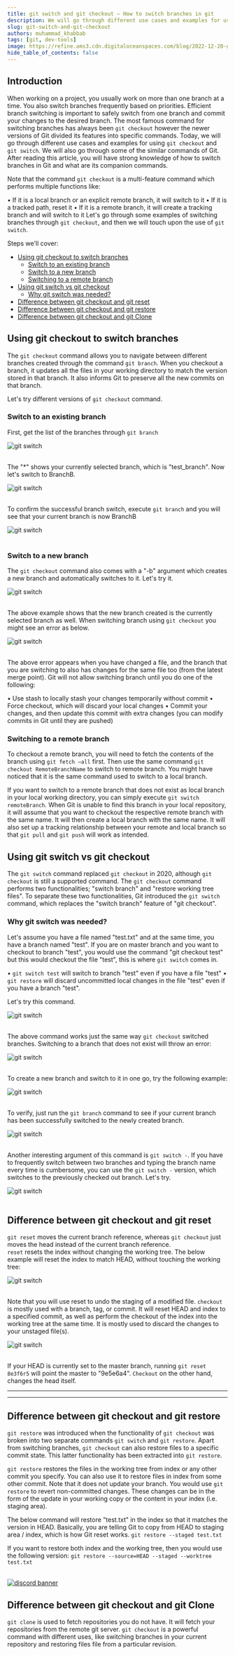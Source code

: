 ```yaml
---
title: git switch and git checkout – How to switch branches in git
description: We will go through different use cases and examples for using git checkout and git switch.
slug: git-switch-and-git-checkout
authors: muhammad_khabbab
tags: [git, dev-tools]
image: https://refine.ams3.cdn.digitaloceanspaces.com/blog/2022-12-20-git-switch/social.png
hide_table_of_contents: false
---
```





## Introduction
When working on a project, you usually work on more than one branch at a time. You also switch branches frequently based on priorities. Efficient branch switching is important to safely switch from one branch and commit your changes to the desired branch. The most famous command for switching branches has always been ```git checkout``` however the newer versions of Git divided its features into specific commands. Today, we will go through different use cases and examples for using ```git checkout``` and ```git switch```. We will also go through some of the similar commands of Git. After reading this article, you will have strong knowledge of how to switch branches in Git and what are its companion commands. 

Note that the command `git checkout` is a multi-feature command which performs multiple functions like:

•   If it is a local branch or an explicit remote branch, it will switch to it
•   If it is a tracked path, reset it
•   If it is a remote branch, it will create a tracking branch and will switch to it
Let's go through some examples of switching branches through `git checkout`, and then we will touch upon the use of `git switch`. 

Steps we'll cover:
- [Using git checkout to switch branches](#using-git-checkout-to-switch-branches)
  - [Switch to an existing branch](#switch-to-an-existing-branch)
  - [Switch to a new branch](#switch-to-a-new-branch)
  - [Switching to a remote branch](#switching-to-a-remote-branch)
- [Using git switch vs git checkout](#using-git-switch-vs-git-checkout)
  - [Why git switch was needed?](#why-git-switch-was-needed)
- [Difference between git checkout and git reset](#difference-between-git-checkout-and-git-reset)
- [Difference between git checkout and git restore](#difference-between-git-checkout-and-git-restore)
- [Difference between git checkout and git Clone](#difference-between-git-checkout-and-git-clone)

## Using git checkout to switch branches
The `git checkout` command allows you to navigate between different branches created through the command `git branch`. When you checkout a branch, it updates all the files in your working directory to match the version stored in that branch. It also informs Git to preserve all the new commits on that branch. 

Let's try different versions of `git checkout` command. 

### Switch to an existing branch
First, get the list of the branches through `git branch`

<div className="centered-image"  >
   <img style={{alignSelf:"center"}}  src="https://refine.ams3.cdn.digitaloceanspaces.com/blog/2022-12-20-git-switch/image1.png"  alt="git switch" />
</div>

<br/>

The "*" shows your currently selected branch, which is "test_branch". Now let's switch to BranchB. 

<div className="centered-image"  >
   <img style={{alignSelf:"center"}}  src="https://refine.ams3.cdn.digitaloceanspaces.com/blog/2022-12-20-git-switch/image2.png"  alt="git switch" />
</div>
<br/>

To confirm the successful branch switch, execute `git branch` and you will see that your current branch is now BranchB



<div className="centered-image"  >
   <img style={{alignSelf:"center"}}  src="https://refine.ams3.cdn.digitaloceanspaces.com/blog/2022-12-20-git-switch/image3.png"  alt="git switch" />
</div>

<br/>


### Switch to a new branch
The `git checkout` command also comes with a "-b" argument which creates a new branch and automatically switches to it. Let's try it. 


<div className="centered-image"  >
   <img style={{alignSelf:"center"}}  src="https://refine.ams3.cdn.digitaloceanspaces.com/blog/2022-12-20-git-switch/image4.png"  alt="git switch" />
</div>

<br/>


The above example shows that the new branch created is the currently selected branch as well.
When switching branch using `git checkout` you might see an error as below. 


<div className="centered-image"  >
   <img style={{alignSelf:"center"}}  src="https://refine.ams3.cdn.digitaloceanspaces.com/blog/2022-12-20-git-switch/image5.png"  alt="git switch" />
</div>

<br/>


The above error appears when you have changed a file, and the branch that you are switching to also has changes for the same file too (from the latest merge point). Git will not allow switching branch until you do one of the following:

•   Use stash to locally stash your changes temporarily without commit
•   Force checkout, which will discard your local changes
•   Commit your changes, and then update this commit with extra changes (you can modify commits in Git until they are pushed)

### Switching to a remote branch
To checkout a remote branch, you will need to fetch the contents of the branch using `git fetch –all` first. Then use the same command `git checkout RemoteBranchName` to switch to remote branch. You might have noticed that it is the same command used to switch to a local branch. 

If you want to switch to a remote branch that does not exist as local branch in your local working directory, you can simply execute `git switch remoteBranch`. When Git is unable to find this branch in your local repository, it will assume that you want to checkout the respective remote branch with the same name. It will then create a local branch with the same name. It will also set up a tracking relationship between your remote and local branch so that `git pull` and `git push` will work as intended. 

## Using git switch vs git checkout
The `git switch` command replaced `git checkout` in 2020, although `git checkout` is still a supported command. The `git checkout` command performs two functionalities; "switch branch" and "restore working tree files". To separate these two functionalities, Git introduced the `git switch` command, which replaces the "switch branch" feature of "git checkout". 

### Why git switch was needed?
Let's assume you have a file named "test.txt" and at the same time, you have a branch named "test". If you are on master branch and you want to checkout to branch "test", you would use the command "git checkout test" but this would checkout the file "test", this is where `git switch` comes in. 

•   `git switch test` will switch to branch "test" even if you have a file "test"
•   `git restore` will discard uncommitted local changes in the file "test" even if you have a branch "test".

Let's try this command. 


<div className="centered-image"  >
   <img style={{alignSelf:"center"}}  src="https://refine.ams3.cdn.digitaloceanspaces.com/blog/2022-12-20-git-switch/image6.png"  alt="git switch" />
</div>

<br/>


The above command works just the same way `git checkout` switched branches. 
Switching to a branch that does not exist will throw an error:


<div className="centered-image"  >
   <img style={{alignSelf:"center"}}  src="https://refine.ams3.cdn.digitaloceanspaces.com/blog/2022-12-20-git-switch/image7.png"  alt="git switch" />
</div>

<br/>


To create a new branch and switch to it in one go, try the following example:


<div className="centered-image"  >
   <img style={{alignSelf:"center"}}  src="https://refine.ams3.cdn.digitaloceanspaces.com/blog/2022-12-20-git-switch/image8.png"  alt="git switch" />
</div>

<br/>


To verify, just run the `git branch` command to see if your current branch has been successfully switched to the newly created branch. 



<div className="centered-image"  >
   <img style={{alignSelf:"center"}}  src="https://refine.ams3.cdn.digitaloceanspaces.com/blog/2022-12-20-git-switch/image9.png"  alt="git switch" />
</div>

<br/>

Another interesting argument of this command is `git switch -`. If you have to frequently switch between two branches and typing the branch name every time is cumbersome, you can use the `git switch -` version, which switches to the previously checked out branch. Let's try. 


<div className="centered-image"  >
   <img style={{alignSelf:"center"}}  src="https://refine.ams3.cdn.digitaloceanspaces.com/blog/2022-12-20-git-switch/image10.png"  alt="git switch" />
</div>

<br/>

## Difference between git checkout and git reset
 `git reset` moves the current branch reference, whereas `git checkout` just moves the head instead of the current branch reference.  
`reset` resets the index without changing the working tree. The below example will reset the index to match HEAD, without touching the working tree:


<div className="centered-image"  >
   <img style={{alignSelf:"center"}}  src="https://refine.ams3.cdn.digitaloceanspaces.com/blog/2022-12-20-git-switch/image11.png"  alt="git switch" />
</div>


<br/>

Note that you will use reset to undo the staging of a modified file. 
`checkout` is mostly used with a branch, tag, or commit. It will reset HEAD and index to a specified commit, as well as perform the checkout of the index into the working tree at the same time. It is mostly used to discard the changes to your unstaged file(s). 


<div className="centered-image"  >
   <img style={{alignSelf:"center"}}  src="https://refine.ams3.cdn.digitaloceanspaces.com/blog/2022-12-20-git-switch/image12.png"  alt="git switch" />
</div>

<br/>

If your HEAD is currently set to the master branch, running `git reset 8e3f6r5` will point the master to "9e5e6a4". `Checkout` on the other hand, changes the head itself. 

---


<BannerRandom />



---

## Difference between git checkout and git restore
`git restore` was introduced when the functionality of `git checkout` was broken into two separate commands `git switch` and `git restore`. Apart from switching branches, `git checkout` can also restore files to a specific commit state. This latter functionality has been extracted into `git restore`.

`git restore` restores the files in the working tree from index or any other commit you specify. You can also use it to restore files in index from some other commit. Note that it does not update your branch. You would use `git restore` to revert non-committed changes. These changes can be in the form of the update in your working copy or the content in your index (i.e. staging area). 

The below command will restore "test.txt" in the index so that it matches the version in HEAD. Basically, you are telling Git to copy from HEAD to staging area / index, which is how Git reset works.
`git restore --staged test.txt`

If you want to restore both index and the working tree, then you would use the following version:
`git restore --source=HEAD --staged --worktree test.txt `


<br/>
<div>
<a href="https://discord.gg/refine">
  <img  src="https://refine.ams3.cdn.digitaloceanspaces.com/website/static/img/discord_big_blue.png" alt="discord banner" />
</a>
</div>



## Difference between git checkout and git Clone
`git clone` is used to fetch repositories you do not have. It will fetch your repositories from the remote git server. `git checkout` is a powerful command with different uses, like switching branches in your current repository and restoring files file from a particular revision. 
